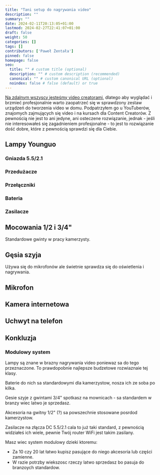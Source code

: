 ```yaml
---
title: "Tani setup do nagrywania video"
description: ""
summary: ""
date: 2024-02-11T20:13:05+01:00
lastmod: 2024-02-27T22:41:07+01:00
draft: false
weight: 50
categories: []
tags: []
contributors: ['Paweł Żentała']
pinned: false
homepage: false
seo:
  title: "" # custom title (optional)
  description: "" # custom description (recommended)
  canonical: "" # custom canonical URL (optional)
  noindex: false # false (default) or true
---
```


[Na zdalnym wszyscy jesteśmy video creatorami](), dlatego aby wyglądać i brzmieć profesjonalnie warto zaopatrzeć się w sprawdzony zestaw urządzeń do tworzenia video w domu. Podpatrzyłem go u YouTuberów, znajomych zajmujących się video i na kursach dla Content Creatorów. Z pewnością nie jest to ani jedyne, ani osteczene rozwiązanie, jednak - jeśli nie interesowałeś się zagadnieniem profesjonalne - to jest to rozwiązanie dość dobre, które z pewnością sprawdzi się dla Ciebie.

## Lampy Younguo

### Gniazda 5.5/2.1

### Przedużacze

### Przełączniki

### Bateria

### Zasilacze

## Mocowania 1/2 i 3/4"

Standardowe gwinty w pracy kamerzysty.

## Gęsia szyja

Używa się do mikrofonów ale świetnie sprawdza się do oświetlenia i nagrywania.

## Mikrofon

## Kamera internetowa

## Uchwyt na telefon

## Konkluzja

### Modulowy system

Lampy są znane w brazny nagrywania video poniewaz sa do tego przeznaczone. To prawdopobnie najlepsze budzetowe rozwiaznaie tej klasy.

Baterie do nich sa standardowymi dla kamerzystow, nosza ich ze soba po kilka.

Gesie szyje z gwintami 3/4" spotkasz na mownicach - sa standardem w branzy wiec latwo je sprzedasz.

Akcesoria na gwitny 1/2" (?) sa powszechnie stosowane posrdod kamerzystow.

Zasilacze na złącza DC 5.5/2.1 cala to już taki standard, z pewnością widziałeś ich wiele, pewnie Twój router WiFi jest takim zasilany.

Masz wiec system modulowy dzieki ktoremu:

* Za 10 czy 20 lat łatwo kupisz pasujące do niego akcesoria lub części zamienne.
* W razie potrzby wiekszosc rzeczy latwo sprzedasz bo pasuja do branzoych standardow.

